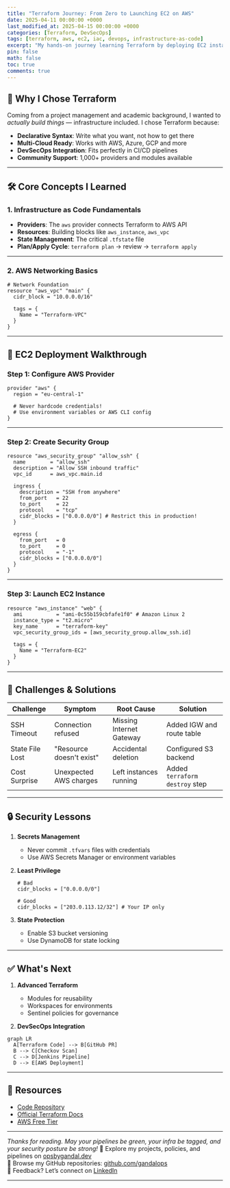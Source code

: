 ```yaml
---
title: "Terraform Journey: From Zero to Launching EC2 on AWS"
date: 2025-04-11 00:00:00 +0000
last_modified_at: 2025-04-15 00:00:00 +0000
categories: [Terraform, DevSecOps]
tags: [terraform, aws, ec2, iac, devops, infrastructure-as-code]
excerpt: "My hands-on journey learning Terraform by deploying EC2 instances on AWS, including challenges faced and security considerations."
pin: false
math: false
toc: true
comments: true
---
```


## 🧠 Why I Chose Terraform

Coming from a project management and academic background, I wanted to *actually build things* — infrastructure included. I chose Terraform because:

- **Declarative Syntax**: Write what you want, not how to get there  
- **Multi-Cloud Ready**: Works with AWS, Azure, GCP and more  
- **DevSecOps Integration**: Fits perfectly in CI/CD pipelines  
- **Community Support**: 1,000+ providers and modules available  

---

## 🛠️ Core Concepts I Learned

### 1. Infrastructure as Code Fundamentals
- **Providers**: The `aws` provider connects Terraform to AWS API  
- **Resources**: Building blocks like `aws_instance`, `aws_vpc`  
- **State Management**: The critical `.tfstate` file  
- **Plan/Apply Cycle**: `terraform plan` → review → `terraform apply`  

---

### 2. AWS Networking Basics

```hcl
# Network Foundation
resource "aws_vpc" "main" {
  cidr_block = "10.0.0.0/16"

  tags = {
    Name = "Terraform-VPC"
  }
}
```

---

## 🔧 EC2 Deployment Walkthrough

### Step 1: Configure AWS Provider

```hcl
provider "aws" {
  region = "eu-central-1"

  # Never hardcode credentials!
  # Use environment variables or AWS CLI config
}
```

---

### Step 2: Create Security Group

```hcl
resource "aws_security_group" "allow_ssh" {
  name        = "allow_ssh"
  description = "Allow SSH inbound traffic"
  vpc_id      = aws_vpc.main.id

  ingress {
    description = "SSH from anywhere"
    from_port   = 22
    to_port     = 22
    protocol    = "tcp"
    cidr_blocks = ["0.0.0.0/0"] # Restrict this in production!
  }

  egress {
    from_port   = 0
    to_port     = 0
    protocol    = "-1"
    cidr_blocks = ["0.0.0.0/0"]
  }
}
```

---

### Step 3: Launch EC2 Instance

```hcl
resource "aws_instance" "web" {
  ami           = "ami-0c55b159cbfafe1f0" # Amazon Linux 2
  instance_type = "t2.micro"
  key_name      = "terraform-key"
  vpc_security_group_ids = [aws_security_group.allow_ssh.id]

  tags = {
    Name = "Terraform-EC2"
  }
}
```

---

## 🚧 Challenges & Solutions

| Challenge         | Symptom                      | Root Cause                | Solution                        |
|------------------|------------------------------|---------------------------|----------------------------------|
| SSH Timeout       | Connection refused           | Missing Internet Gateway  | Added IGW and route table        |
| State File Lost   | "Resource doesn't exist"     | Accidental deletion       | Configured S3 backend            |
| Cost Surprise     | Unexpected AWS charges       | Left instances running    | Added `terraform destroy` step  |

---

## 🔒 Security Lessons

1. **Secrets Management**  
   - Never commit `.tfvars` files with credentials  
   - Use AWS Secrets Manager or environment variables  

2. **Least Privilege**  
   ```hcl
   # Bad
   cidr_blocks = ["0.0.0.0/0"]

   # Good
   cidr_blocks = ["203.0.113.12/32"] # Your IP only
   ```

3. **State Protection**  
   - Enable S3 bucket versioning  
   - Use DynamoDB for state locking  

---

## ✅ What's Next

1. **Advanced Terraform**
   - Modules for reusability  
   - Workspaces for environments  
   - Sentinel policies for governance  

2. **DevSecOps Integration**

```mermaid
graph LR
  A[Terraform Code] --> B[GitHub PR]
  B --> C[Checkov Scan]
  C --> D[Jenkins Pipeline]
  D --> E[AWS Deployment]
```

---

## 🔗 Resources

- [Code Repository](https://github.com/devyogi7579/tf-infra-ec2)  
- [Official Terraform Docs](https://developer.hashicorp.com/terraform)  
- [AWS Free Tier](https://aws.amazon.com/free)  

---


*Thanks for reading. May your pipelines be green, your infra be tagged, and your security posture be strong!*
🔗 Explore my projects, policies, and pipelines on [opsbygandal.dev](https://www.opsbygandal.dev)  
📁 Browse my GitHub repositories: [github.com/gandalops](https://github.com/gandalops?tab=repositories)  
🔄 Feedback? Let’s connect on [LinkedIn](https://www.linkedin.com/)

---
